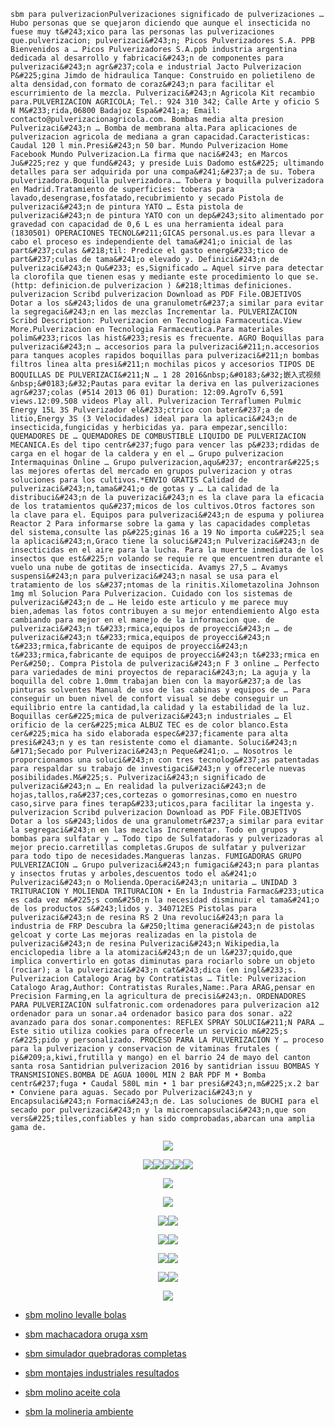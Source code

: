 
```
sbm para pulverizacionPulverizaciones significado de pulverizaciones … Hubo personas que se quejaron diciendo que aunque el insecticida no fuese muy t&#243;xico para las personas las pulverizaciones que.pulverizacion; pulverizaci&#243;n; Picos Pulverizadores S.A. PPB Bienvenidos a … Picos Pulverizadores S.A.ppb industria argentina dedicada al desarrollo y fabricaci&#243;n de componentes para pulverizaci&#243;n agr&#237;cola e industrial Jacto Pulverizacion P&#225;gina Jimdo de hidraulica Tanque: Construido en polietileno de alta densidad,con formato de coraz&#243;n para facilitar el escurrimiento de la mezcla. Pulverizaci&#243;n Agricola Kit recambio para.PULVERIZACION AGRICOLA; Tel.: 924 310 342; Calle Arte y oficio S N M&#233;rida,06800 Badajoz Espa&#241;a; Email: contacto@pulverizacionagricola.com. Bombas media alta presion Pulverizaci&#243;n … Bomba de membrana alta.Para aplicaciones de pulverizacion agricola de mediana a gran capacidad.Caracteristicas: Caudal 120 l min.Presi&#243;n 50 bar. Mundo Pulverizacion Home Facebook Mundo Pulverizacion.La firma que naci&#243; en Marcos Ju&#225;rez y que fund&#243; y preside Luis Dadomo est&#225; ultimando detalles para ser adquirida por una compa&#241;&#237;a de su. Tobera pulverizadora.Boquilla pulverizadora.… Tobera y boquilla pulverizadora en Madrid.Tratamiento de superficies: toberas para lavado,desengrase,fosfatado,recubrimiento y secado Pistola de pulverizaci&#243;n de pintura YATO … Esta pistola de pulverizaci&#243;n de pintura YATO con un dep&#243;sito alimentado por gravedad con capacidad de 0,6 L es una herramienta ideal para (1830501) OPERACIONES TECNOL&#211;GICAS personal.us.es para llevar a cabo el proceso es independiente del tama&#241;o inicial de las part&#237;culas &#218;til: Predice el gasto energ&#233;tico de part&#237;culas de tama&#241;o elevado y. Definici&#243;n de pulverizaci&#243;n Qu&#233; es,Significado … Aquel sirve para detectar la clorofila que tienen esas y mediante este procedimiento lo que se.(http: definicion.de pulverizacion ) &#218;ltimas definiciones. pulverizacion Scribd pulverizacion Download as PDF File.OBJETIVOS Dotar a los s&#243;lidos de una granulometr&#237;a similar para evitar la segregaci&#243;n en las mezclas Incrementar la. PULVERIZACION Scribd Description: Pulverizacion en Tecnologia Farmaceutica.View More.Pulverizacion en Tecnologia Farmaceutica.Para materiales polim&#233;ricos las hist&#233;resis es frecuente. AGRO Boquillas para pulverizaci&#243;n … accesorios para la pulverizaci&#211;n.accesorios para tanques acoples rapidos boquillas para pulverizaci&#211;n bombas filtros linea alta presi&#211;n mochilas picos y accesorios TIPOS DE BOQUILLAS DE PULVERIZACI&#211;N … 1 28 2016&nbsp;&#0183;&#32;嵌入式视频&nbsp;&#0183;&#32;Pautas para evitar la deriva en las pulverizaciones agr&#237;colas (#514 2013 06 01) Duration: 12:09.AgroTv 6,591 views.12:09.508 videos Play all. Pulverizacion Terraflumen Pulmic Energy 15L 3S Pulverizador el&#233;ctrico con bater&#237;a de litio,Energy 3S (3 Velocidades) ideal para la aplicaci&#243;n de insecticida,fungicidas y herbicidas ya. para empezar,sencillo: QUEMADORES DE … QUEMADORES DE COMBUSTIBLE LIQUIDO DE PULVERIZACION MECANICA.Es del tipo centr&#237;fugo para vencer las p&#233;rdidas de carga en el hogar de la caldera y en el … Grupo pulverizacion Intermaquinas Online … Grupo pulverizacion,aqu&#237; encontrar&#225;s las mejores ofertas del mercado en grupos pulverizacion y otras soluciones para los cultivos.*ENVIO GRATIS Calidad de pulverizaci&#243;n,tama&#241;o de gotas y … La calidad de la distribuci&#243;n de la puverizaci&#243;n es la clave para la eficacia de los tratamientos qu&#237;micos de los cultivos.Otros factores son la clave para el. Equipos para pulverizaci&#243;n de espuma y poliurea Reactor 2 Para informarse sobre la gama y las capacidades completas del sistema,consulte las p&#225;ginas 16 a 19 No importa cu&#225;l sea la aplicaci&#243;n,Graco tiene la soluci&#243;n Pulverizaci&#243;n de insecticidas en el aire para la lucha. Para la muerte inmediata de los insectos que est&#225;n volando se requie re que encuentren durante el vuelo una nube de gotitas de insecticida. Avamys 27,5 … Avamys suspensi&#243;n para pulverizaci&#243;n nasal se usa para el tratamiento de los s&#237;ntomas de la rinitis.Xilometazolina Johnson 1mg ml Solucion Para Pulverizacion. Cuidado con los sistemas de pulverizaci&#243;n de … He leido este articulo y me parece muy bien,ademas las fotos contribuyen a su mejor entendiemiento Algo esta cambiando para mejor en el manejo de la informacion que. de pulverizaci&#243;n t&#233;rmica,equipos de proyecci&#243;n … de pulverizaci&#243;n t&#233;rmica,equipos de proyecci&#243;n t&#233;rmica,fabricante de equipos de proyecci&#243;n t&#233;rmica,fabricante de equipos de proyecci&#243;n t&#233;rmica en Per&#250;. Compra Pistola de pulverizaci&#243;n F 3 online … Perfecto para variedades de mini proyectos de reparaci&#243;n; La aguja y la boquilla del cobre 1.0mm trabajan bien con la mayor&#237;a de las pinturas solventes Manual de uso de las cabinas y equipos de … Para conseguir un buen nivel de confort visual se debe conseguir un equilibrio entre la cantidad,la calidad y la estabilidad de la luz. Boquillas cer&#225;mica de pulverizaci&#243;n industriales … El orificio de la cer&#225;mica ALBUZ TEC es de color blanco.Esta cer&#225;mica ha sido elaborada espec&#237;ficamente para alta presi&#243;n y es tan resistente como el diamante. Soluci&#243;n &#171;Secado por Pulverizaci&#243;n Peque&#241;o. … Nosotros le proporcionamos una soluci&#243;n con tres tecnolog&#237;as patentadas para respaldar su trabajo de investigaci&#243;n y ofrecerle nuevas posibilidades.M&#225;s. Pulverizaci&#243;n significado de pulverizaci&#243;n … En realidad la pulverizaci&#243;n de hojas,tallos,ra&#237;ces,cortezas o gomorresinas,como en nuestro caso,sirve para fines terap&#233;uticos,para facilitar la ingesta y. pulverizacion Scribd pulverizacion Download as PDF File.OBJETIVOS Dotar a los s&#243;lidos de una granulometr&#237;a similar para evitar la segregaci&#243;n en las mezclas Incrementar. Todo en grupos y bombas para sulfatar y … Todo tipo de Sulfatadoras y pulverizadoras al mejor precio.carretillas completas.Grupos de sulfatar y pulverizar para todo tipo de necesidades.Mangueras lanzas. FUMIGADORAS GRUPO PULVERIZACION … Grupo pulverizaci&#243;n fumigaci&#243;n para plantas y insectos frutas y arboles,descuentos todo el a&#241;o Pulverizaci&#243;n o Molienda.Operaci&#243;n unitaria … UNIDAD 3 TRITURACION Y MOLIENDA TRITURACION • En la Industria Farmac&#233;utica es cada vez m&#225;s com&#250;n la necesidad disminuir el tama&#241;o de los productos s&#243;lidos y. 340712ES Pistolas para pulverizaci&#243;n de resina RS 2 Una revoluci&#243;n para la industria de FRP Descubra la &#250;ltima generaci&#243;n de pistolas gelcoat y corte Las mejoras realizadas en la pistola de pulverizaci&#243;n de resina Pulverizaci&#243;n Wikipedia,la enciclopedia libre a la atomizaci&#243;n de un l&#237;quido,que implica convertirlo en gotas diminutas para rociarlo sobre un objeto (rociar); a la pulverizaci&#243;n cat&#243;dica (en ingl&#233;s. Pulverizacion Catalogo Arag by Contratistas … Title: Pulverizacion Catalogo Arag,Author: Contratistas Rurales,Name:.Para ARAG,pensar en Precision Farming,en la agricultura de precisi&#243;n. ORDENADORES PARA PULVERIZACION sulfatronic.com ordenadores para pulverizacion a12 ordenador para un sonar.a4 ordenador basico para dos sonar. a22 avanzado para dos sonar.componentes: REFLEX SPRAY SOLUCI&#211;N PARA … Este sitio utiliza cookies para ofrecerle un servicio m&#225;s r&#225;pido y personalizado. PROCESO PARA LA PULVERIZACION Y … proceso para la pulverizacion y conservacion de vitaminas frutales ( pi&#209;a,kiwi,frutilla y mango) en el barrio 24 de mayo del canton santa rosa Santidrian pulverizacion 2016 by santidrian issuu BOMBAS Y TRANSMISIONES.BOMBA DE AGUA 1000L MIN 2 BAR PDF M • Bomba centr&#237;fuga • Caudal 580L min • 1 bar presi&#243;n,m&#225;x.2 bar • Conviene para aguas. Secado por Pulverizaci&#243;n y Encapsulaci&#243;n Formaci&#243;n de. Las soluciones de BUCHI para el secado por pulverizaci&#243;n y la microencapsulaci&#243;n,que son vers&#225;tiles,confiables y han sido comprobadas,abarcan una amplia gama de. 
```

<div align="center">

<a href="https://es-crusher.shibang-china.com/github&k=sbm+para+pulverizacion"><img src="https://static.shibang-china.com/es/crusher/logo.jpg"></a>

<a href="https://es-crusher.shibang-china.com/github&k=sbm+para+pulverizacion"><img src="https://static.shibang-china.com/es/crusher/index.jpg"></a><a href="https://es-crusher.shibang-china.com/material.htmlgithub&k=sbm+para+pulverizacion"><img src="https://static.shibang-china.com/es/crusher/material.jpg"></a><a href="https://es-crusher.shibang-china.com/application.htmlgithub&k=sbm+para+pulverizacion"><img src="https://static.shibang-china.com/es/crusher/application.jpg"></a><a href="https://es-crusher.shibang-china.com/aboutus.htmlgithub&k=sbm+para+pulverizacion"><img src="https://static.shibang-china.com/es/crusher/aboutus.jpg"></a><a href="https://es-crusher.shibang-china.com/contact.htmlgithub&k=sbm+para+pulverizacion"><img src="https://static.shibang-china.com/es/crusher/contact.jpg"></a>

<a href="https://es-crusher.shibang-china.com/github&k=sbm+para+pulverizacion"><img src="https://static.shibang-china.com/es/crusher/banner.jpg"></a>

<a href="https://swt.shibang-china.com/github&k=sbm+para+pulverizacion"><img src="https://static.shibang-china.com/es/crusher/text.jpg"></a>

<a href="https://swt.shibang-china.com/github&k=sbm+para+pulverizacion"><img src="https://static.shibang-china.com/es/crusher/chat.jpg"></a><a href="https://es-crusher.shibang-china.com/contact.htmlgithub&k=sbm+para+pulverizacion"><img src="https://static.shibang-china.com/es/crusher/message.jpg"></a>

<a href="https://es-crusher.shibang-china.com/products/pe.htmlgithub&k=sbm+para+pulverizacion"><img src="https://static.shibang-china.com/es/crusher/pe.jpg"></a><a href="https://es-crusher.shibang-china.com/products/pf.htmlgithub&k=sbm+para+pulverizacion"><img src="https://static.shibang-china.com/es/crusher/pf.jpg"></a>

<a href="https://es-crusher.shibang-china.com/products/hpt.htmlgithub&k=sbm+para+pulverizacion"><img src="https://static.shibang-china.com/es/crusher/hpt.jpg"></a><a href="https://es-crusher.shibang-china.com/products/vsi.htmlgithub&k=sbm+para+pulverizacion"><img src="https://static.shibang-china.com/es/crusher/vsi.jpg"></a>

<a href="https://es-crusher.shibang-china.com/products/klv.htmlgithub&k=sbm+para+pulverizacion"><img src="https://static.shibang-china.com/es/crusher/klv.jpg"></a><a href="https://es-crusher.shibang-china.com/products/portable.htmlgithub&k=sbm+para+pulverizacion"><img src="https://static.shibang-china.com/es/crusher/portable.jpg"></a>

<a href="https://swt.shibang-china.com/github&k=sbm+para+pulverizacion"><img src="https://static.shibang-china.com/es/crusher/case.jpg"></a>

</div>


* [sbm molino levalle bolas](sbm%20molino%20levalle%20bolas.md)

* [sbm machacadora oruga xsm](sbm%20machacadora%20oruga%20xsm.md)

* [sbm simulador quebradoras completas](sbm%20simulador%20quebradoras%20completas.md)

* [sbm montajes industriales resultados](sbm%20montajes%20industriales%20resultados.md)

* [sbm molino aceite cola](sbm%20molino%20aceite%20cola.md)

* [sbm la molineria ambiente](sbm%20la%20molineria%20ambiente.md)